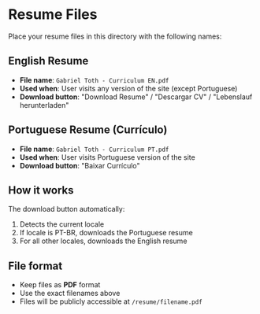 # Resume Files

Place your resume files in this directory with the following names:

## English Resume
- **File name**: `Gabriel Toth - Curriculum EN.pdf`
- **Used when**: User visits any version of the site (except Portuguese)
- **Download button**: "Download Resume" / "Descargar CV" / "Lebenslauf herunterladen"

## Portuguese Resume (Currículo)
- **File name**: `Gabriel Toth - Curriculum PT.pdf`
- **Used when**: User visits Portuguese version of the site
- **Download button**: "Baixar Currículo"

## How it works
The download button automatically:
1. Detects the current locale
2. If locale is PT-BR, downloads the Portuguese resume
3. For all other locales, downloads the English resume

## File format
- Keep files as **PDF** format
- Use the exact filenames above
- Files will be publicly accessible at `/resume/filename.pdf` 
